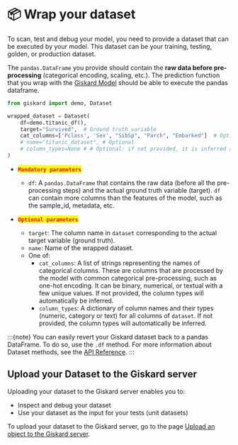# 📦 Wrap your dataset

To scan, test and debug your model, you need to provide a dataset that can be executed by your model. This dataset can be your training, testing, golden, or production dataset.

The `pandas.DataFrame` you provide should contain the **raw data before pre-processing** (categorical encoding, scaling,
etc.). The prediction function that you wrap with the [Giskard Model](../wrap_model/index.md) should be able to execute the pandas dataframe.

```python
from giskard import demo, Dataset

wrapped_dataset = Dataset(
    df=demo.titanic_df(),
    target="Survived",  # Ground truth variable
    cat_columns=['Pclass', 'Sex', "SibSp", "Parch", "Embarked"]  # Optional, but is a MUST if available. Inferred automatically if not.
    # name="titanic_dataset", # Optional
    # column_types=None # # Optional: if not provided, it is inferred automatically
)
```


* <mark style="color:red;">**`Mandatory parameters`**</mark>
    * `df`: A `pandas.DataFrame` that contains the raw data (before all the pre-processing steps) and the actual
      ground truth variable (target). `df` can contain more columns than the features of the model, such as the sample_id,
      metadata, etc.

* <mark style="color:red;">**`Optional parameters`**</mark>
    * `target`: The column name in `dataset` corresponding to the actual target variable (ground truth).
    * `name`: Name of the wrapped dataset.
    * One of:
        * `cat_columns`: A list of strings representing the names of categorical columns. These are columns that are
          processed by the model with common categorical pre-processing, such as one-hot encoding. It can be binary,
          numerical, or textual with a few unique values.
          If not provided, the column types will automatically be inferred.
        * `column_types`: A dictionary of column names and their types (numeric, category or text) for all columns
          of `dataset`.
          If not provided, the column types will automatically be inferred.

:::{note}
You can easily revert your Giskard dataset back to a pandas DataFrame. To do so, use the `.df` method. For more information about Dataset methods, see the [API Reference](../../reference/datasets/index.rst).
:::

## Upload your Dataset to the Giskard server

Uploading your dataset to the Giskard server enables you to:

* Inspect and debug your dataset
* Use your dataset as the input for your tests (unit datasets)

To upload your dataset to the Giskard server, go to the page [Upload an object to the Giskard server](../upload/index.md).

